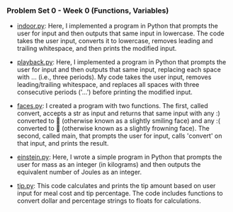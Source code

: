 ### Problem Set 0 - Week 0 (Functions, Variables)
- [indoor.py](./problem_sets/problem_set0/indoor.py):  Here, I implemented a program in Python that prompts the user for input and then outputs that same input in lowercase. The code takes the user input, converts it to lowercase, removes leading and trailing whitespace, and then prints the modified input.
  
- [playback.py](./problem_sets/problem_set0/playback.py):  Here, I implemented a program in Python that prompts the user for input and then outputs that same input, replacing each space with ... (i.e., three periods). My code takes the user input, removes leading/trailing whitespace, and replaces all spaces with three consecutive periods ('...') before printing the modified input.
  
- [faces.py](./problem_sets/problem_set0/faces.py):  I created a program with two functions. The first, called convert, accepts a str as input and returns that same input with any :) converted to 🙂 (otherwise known as a slightly smiling face) and any :( converted to 🙁 (otherwise known as a slightly frowning face). The second, called main, that prompts the user for input, calls 'convert' on that input, and prints the result.
  
- [einstein.py](./problem_sets/problem_set0/einstein.py):  Here, I wrote a simple program in Python that prompts the user for mass as an integer (in kilograms) and then outputs the equivalent number of Joules as an integer.
  
- [tip.py](./problem_sets/problem_set0/tip.py):  This code calculates and prints the tip amount based on user input for meal cost and tip percentage. The code includes functions to convert dollar and percentage strings to floats for calculations.
